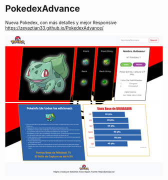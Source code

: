 # PokedexAdvance
Nueva Pokedex, con más detalles y mejor Responsive
https://zevaztian33.github.io/PokedexAdvance/

<img src="./assets/img/imagen de muestra 1.png">
<img src="./assets/img/imagen de muestra 2.png">